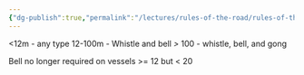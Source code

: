 ```yaml
---
{"dg-publish":true,"permalink":"/lectures/rules-of-the-road/rules-of-the-road-index/rule-33-equipment-for-sound-signals/","created":"2025-05-29T15:41:47.734-04:00","updated":"2025-05-30T11:17:45.256-04:00"}
---
```



<12m - any type
12-100m - Whistle and bell
_>_ 100 - whistle, bell, and gong

Bell no longer required on vessels >= 12 but < 20